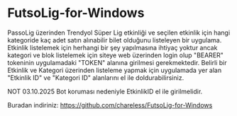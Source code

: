 # FutsoLig-for-Windows

PassoLig üzerinden Trendyol Süper Lig etkinliği ve seçilen etkinlik için hangi kategoride kaç adet satın alınabilir bilet olduğunu listeleyen bir uygulama.
Etkinlik listelemek için herhangi bir şey yapılmasına ihtiyaç yoktur ancak kategori ve blok listelemek için siteye web üzerinden login olup "BEARER" tokeninin uygulamadaki "TOKEN" alanına girilmesi gerekmektedir.
Belirli bir Etkinlik ve Kategori üzerinden listeleme yapmak için uygulamada yer alan "Etkinlik ID" ve "Kategori ID" alanlarını el ile doldurabilirsiniz.

NOT 03.10.2025
Bot koruması nedeniyle EtkinlikID el ile girilmelidir.

Buradan indiriniz: https://github.com/chareless/FutsoLig-for-Windows

